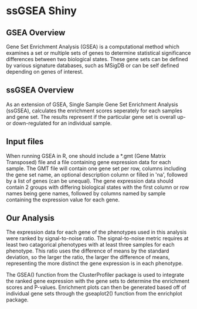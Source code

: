 # ssGSEA Shiny

## GSEA Overview

Gene Set Enrichment Analysis (GSEA) is a computational method which examines a set or multiple sets of genes to determine statistical significance differences between two biological states. These gene sets can be defined by various signature databases, such as MSigDB or can be self defined depending on genes of interest.

## ssGSEA Overview

As an extension of GSEA, Single Sample Gene Set Enrichment Analysis (ssGSEA), calculates the enrichment scores seperately for each samples and gene set. The results represent if the particular gene set is overall up- or down-regulated for an individual sample.

## Input files

When running GSEA in R, one should include a \*.gmt (Gene Matrix Transposed) file and a file containing gene expression data for each sample. The GMT file will contain one gene set per row, columns including the gene set name, an optional description column or filled in 'na', followed by a list of genes (can be unequal). The gene expression data should contain 2 groups with differing biological states with the first column or row names being gene names, followed by columns named by sample containing the expression value for each gene.

## Our Analysis

The expression data for each gene of the phenotypes used in this analysis were ranked by signal-to-noise ratio. The signal-to-noise metric requires at least two catagorical phenotypes with at least three samples for each phenotype. This ratio uses the difference of means by the standard deviation, so the larger the ratio, the larger the difference of means, representing the more distinct the gene expression is in each phenotype.

The GSEA() function from the ClusterProfiler package is used to integrate the ranked gene expression with the gene sets to determine the enrichment scores and P-values. Enrichment plots can then be generated based off of individual gene sets through the gseaplot2() function from the enrichplot package.



